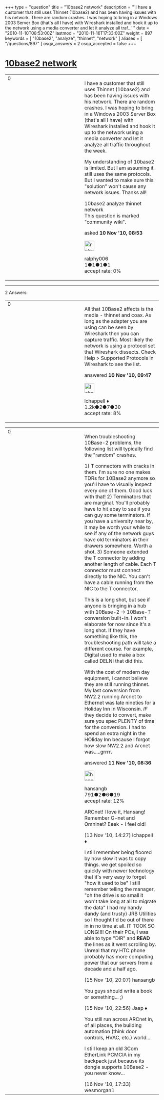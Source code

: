 +++
type = "question"
title = "10base2 network"
description = '''I have a customer that still uses Thinnet (10base2) and has been having issues with his network. There are random crashes. I was hoping to bring in a Windows 2003 Server Box (that&#x27;s all I have) with Wireshark installed and hook it up to the network using a media converter and let it analyze all traf...'''
date = "2010-11-10T08:53:00Z"
lastmod = "2010-11-16T17:33:00Z"
weight = 897
keywords = [ "10base2", "analyze", "thinnet", "network" ]
aliases = [ "/questions/897" ]
osqa_answers = 2
osqa_accepted = false
+++

<div class="headNormal">

# [10base2 network](/questions/897/10base2-network)

</div>

<div id="main-body">

<div id="askform">

<table id="question-table" style="width:100%;"><colgroup><col style="width: 50%" /><col style="width: 50%" /></colgroup><tbody><tr class="odd"><td style="width: 30px; vertical-align: top"><div class="vote-buttons"><span id="post-897-upvote" class="ajax-command post-vote up" rel="nofollow" title="I like this post (click again to cancel)"> </span><div id="post-897-score" class="post-score" title="current number of votes">0</div><span id="post-897-downvote" class="ajax-command post-vote down" rel="nofollow" title="I dont like this post (click again to cancel)"> </span> <span id="favorite-mark" class="ajax-command favorite-mark" rel="nofollow" title="mark/unmark this question as favorite (click again to cancel)"> </span><div id="favorite-count" class="favorite-count"></div></div></td><td><div id="item-right"><div class="question-body"><p>I have a customer that still uses Thinnet (10base2) and has been having issues with his network. There are random crashes. I was hoping to bring in a Windows 2003 Server Box (that's all I have) with Wireshark installed and hook it up to the network using a media converter and let it analyze all traffic throughout the week.</p><p>My understanding of 10base2 is limited. But I am assuming it still uses the same protocols. But I wanted to make sure this "solution" won't cause any network issues. Thanks all!</p></div><div id="question-tags" class="tags-container tags"><span class="post-tag tag-link-10base2" rel="tag" title="see questions tagged &#39;10base2&#39;">10base2</span> <span class="post-tag tag-link-analyze" rel="tag" title="see questions tagged &#39;analyze&#39;">analyze</span> <span class="post-tag tag-link-thinnet" rel="tag" title="see questions tagged &#39;thinnet&#39;">thinnet</span> <span class="post-tag tag-link-network" rel="tag" title="see questions tagged &#39;network&#39;">network</span></div><div id="question-controls" class="post-controls"><div class="community-wiki">This question is marked "community wiki".</div></div><div class="post-update-info-container"><div class="post-update-info post-update-info-user"><p>asked <strong>10 Nov '10, 08:53</strong></p><img src="https://secure.gravatar.com/avatar/f1c5cb4cd13f50bb2d93413a40f56c9c?s=32&amp;d=identicon&amp;r=g" class="gravatar" width="32" height="32" alt="ralphy006&#39;s gravatar image" /><p><span>ralphy006</span><br />
<span class="score" title="1 reputation points">1</span><span title="1 badges"><span class="badge1">●</span><span class="badgecount">1</span></span><span title="1 badges"><span class="silver">●</span><span class="badgecount">1</span></span><span title="1 badges"><span class="bronze">●</span><span class="badgecount">1</span></span><br />
<span class="accept_rate" title="Rate of the user&#39;s accepted answers">accept rate:</span> <span title="ralphy006 has no accepted answers">0%</span></p></div></div><div id="comments-container-897" class="comments-container"></div><div id="comment-tools-897" class="comment-tools"></div><div class="clear"></div><div id="comment-897-form-container" class="comment-form-container"></div><div class="clear"></div></div></td></tr></tbody></table>

------------------------------------------------------------------------

<div class="tabBar">

<span id="sort-top"></span>

<div class="headQuestions">

2 Answers:

</div>

</div>

<span id="898"></span>

<div id="answer-container-898" class="answer">

<table style="width:100%;"><colgroup><col style="width: 50%" /><col style="width: 50%" /></colgroup><tbody><tr class="odd"><td style="width: 30px; vertical-align: top"><div class="vote-buttons"><span id="post-898-upvote" class="ajax-command post-vote up" rel="nofollow" title="I like this post (click again to cancel)"> </span><div id="post-898-score" class="post-score" title="current number of votes">0</div><span id="post-898-downvote" class="ajax-command post-vote down" rel="nofollow" title="I dont like this post (click again to cancel)"> </span></div></td><td><div class="item-right"><div class="answer-body"><p>All that 10Base2 affects is the media - thinnet and coax. As long as the adapter you are using can be seen by Wireshark then you can capture traffic. Most likely the network is using a protocol set that Wireshark dissects. Check Help &gt; Supported Protocols in Wireshark to see the list.</p></div><div class="answer-controls post-controls"></div><div class="post-update-info-container"><div class="post-update-info post-update-info-user"><p>answered <strong>10 Nov '10, 09:47</strong></p><img src="https://secure.gravatar.com/avatar/9b4bb3984350b45aee3eda5cc1c90d36?s=32&amp;d=identicon&amp;r=g" class="gravatar" width="32" height="32" alt="lchappell&#39;s gravatar image" /><p><span>lchappell ♦</span><br />
<span class="score" title="1206 reputation points"><span>1.2k</span></span><span title="2 badges"><span class="badge1">●</span><span class="badgecount">2</span></span><span title="7 badges"><span class="silver">●</span><span class="badgecount">7</span></span><span title="30 badges"><span class="bronze">●</span><span class="badgecount">30</span></span><br />
<span class="accept_rate" title="Rate of the user&#39;s accepted answers">accept rate:</span> <span title="lchappell has 6 accepted answers">8%</span></p></div></div><div id="comments-container-898" class="comments-container"></div><div id="comment-tools-898" class="comment-tools"></div><div class="clear"></div><div id="comment-898-form-container" class="comment-form-container"></div><div class="clear"></div></div></td></tr></tbody></table>

</div>

<span id="912"></span>

<div id="answer-container-912" class="answer">

<table style="width:100%;"><colgroup><col style="width: 50%" /><col style="width: 50%" /></colgroup><tbody><tr class="odd"><td style="width: 30px; vertical-align: top"><div class="vote-buttons"><span id="post-912-upvote" class="ajax-command post-vote up" rel="nofollow" title="I like this post (click again to cancel)"> </span><div id="post-912-score" class="post-score" title="current number of votes">0</div><span id="post-912-downvote" class="ajax-command post-vote down" rel="nofollow" title="I dont like this post (click again to cancel)"> </span></div></td><td><div class="item-right"><div class="answer-body"><p>When troubleshooting 10Base-2 problems, the following list will typically find the "random" crashes.</p><p>1) T connectors with cracks in them. I'm sure no one makes TDRs for 10Base2 anymore so you'll have to visually inspect every one of them. Good luck with that! 2) Terminators that are marginal. You'll probably have to hit ebay to see if you can guy some terminators. If you have a university near by, it may be worth your while to see if any of the network guys have old terminators in their drawers somewhere. Worth a shot. 3) Someone extended the T connector by adding another length of cable. Each T connector must connect directly to the NIC. You can't have a cable running from the NIC to the T connector.</p><p>This is a long shot, but see if anyone is bringing in a hub with 10Base-2 -&gt; 10Base-T conversion built-in. I won't elaborate for now since it's a long shot. If they have something like this, the troubleshooting path will take a different course. For example, Digital used to make a box called DELNI that did this.<br />
</p><p>With the cost of modern day equipment, I cannot believe they are still running thinnet. My last conversion from NW2.2 running Arcnet to Ethernet was late nineties for a Holiday Inn in Wisconsin. <em>IF</em> they decide to convert, make sure you spec PLENTY of time for the conversion. I had to spend an extra night in the HOliday Inn because I forgot how slow NW2.2 and Arcnet was.....grrrr.</p></div><div class="answer-controls post-controls"></div><div class="post-update-info-container"><div class="post-update-info post-update-info-user"><p>answered <strong>11 Nov '10, 08:36</strong></p><img src="https://secure.gravatar.com/avatar/63805f079ac429902641cad9d7cd69e8?s=32&amp;d=identicon&amp;r=g" class="gravatar" width="32" height="32" alt="hansangb&#39;s gravatar image" /><p><span>hansangb</span><br />
<span class="score" title="791 reputation points">791</span><span title="2 badges"><span class="badge1">●</span><span class="badgecount">2</span></span><span title="6 badges"><span class="silver">●</span><span class="badgecount">6</span></span><span title="19 badges"><span class="bronze">●</span><span class="badgecount">19</span></span><br />
<span class="accept_rate" title="Rate of the user&#39;s accepted answers">accept rate:</span> <span title="hansangb has 7 accepted answers">12%</span> </br></p></div></div><div id="comments-container-912" class="comments-container"><span id="936"></span><div id="comment-936" class="comment"><div id="post-936-score" class="comment-score"></div><div class="comment-text"><p>ARCnet! I love it, Hansang! Remember G-net and Omninet? Eeek - I feel old!</p></div><div id="comment-936-info" class="comment-info"><span class="comment-age">(13 Nov '10, 14:27)</span> <span class="comment-user userinfo">lchappell ♦</span></div></div><span id="970"></span><div id="comment-970" class="comment"><div id="post-970-score" class="comment-score"></div><div class="comment-text"><p>I still remember being floored by how slow it was to copy things. we get spoiled so quickly with newer technology that it's very easy to forget "how it used to be" I still remember telling the manager, "oh the drive is so small it won't take long at all to migrate the data" I had my handy dandy (and trusty) JRB Utilities so I thought I'd be out of there in in no time at all. IT TOOK SO LONG!!!! On their PCs, I was able to type "DIR" and <strong>READ</strong> the lines as it went scrolling by. Unreal that my HTC phone probably has more computing power that our servers from a decade and a half ago.</p></div><div id="comment-970-info" class="comment-info"><span class="comment-age">(15 Nov '10, 20:07)</span> <span class="comment-user userinfo">hansangb</span></div></div><span id="971"></span><div id="comment-971" class="comment"><div id="post-971-score" class="comment-score"></div><div class="comment-text"><p>You guys should write a book or something... ;)</p></div><div id="comment-971-info" class="comment-info"><span class="comment-age">(15 Nov '10, 22:56)</span> <span class="comment-user userinfo">Jaap ♦</span></div></div><span id="980"></span><div id="comment-980" class="comment"><div id="post-980-score" class="comment-score"></div><div class="comment-text"><p>You still run across ARCnet in, of all places, the building automation (think door controls, HVAC, etc.) world...</p><p>I still keep an old 3Com EtherLink PCMCIA in my backpack just because its dongle supports 10Base2 - you never know...</p></div><div id="comment-980-info" class="comment-info"><span class="comment-age">(16 Nov '10, 17:33)</span> <span class="comment-user userinfo">wesmorgan1</span></div></div></div><div id="comment-tools-912" class="comment-tools"></div><div class="clear"></div><div id="comment-912-form-container" class="comment-form-container"></div><div class="clear"></div></div></td></tr></tbody></table>

</div>

<div class="paginator-container-left">

</div>

</div>

</div>

